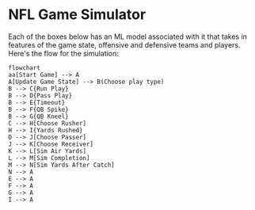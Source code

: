 # NFL Game Simulator

Each of the boxes below has an ML model associated with it that takes in features of the game state, offensive and defensive teams and players. 
Here's the flow for the simulation:

```mermaid
flowchart 
aa[Start Game] --> A
A[Update Game State] --> B(Choose play type)
B --> C{Run Play}
B --> D{Pass Play}
B --> E{Timeout}
B --> F{QB Spike}
B --> G{QB Kneel}
C --> H[Choose Rusher]
H --> I{Yards Rushed}
D --> J[Choose Passer]
J --> K[Choose Receiver]
K --> L[Sim Air Yards]
L --> M[Sim Completion]
M --> N[Sim Yards After Catch]
N --> A
E --> A
F --> A
G --> A
I --> A
```